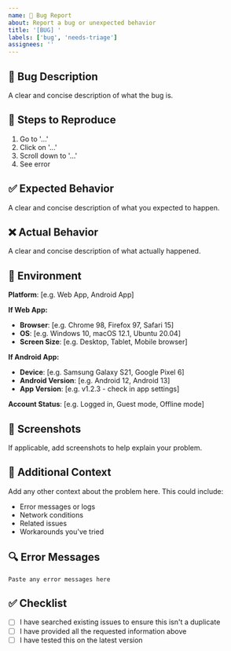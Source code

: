 ```yaml
---
name: 🐛 Bug Report
about: Report a bug or unexpected behavior
title: '[BUG] '
labels: ['bug', 'needs-triage']
assignees: ''
---
```


## 🐛 Bug Description
A clear and concise description of what the bug is.

## 🔄 Steps to Reproduce
1. Go to '...'
2. Click on '...'
3. Scroll down to '...'
4. See error

## ✅ Expected Behavior
A clear and concise description of what you expected to happen.

## ❌ Actual Behavior
A clear and concise description of what actually happened.

## 📱 Environment
**Platform**: [e.g. Web App, Android App]

**If Web App:**
- **Browser**: [e.g. Chrome 98, Firefox 97, Safari 15]
- **OS**: [e.g. Windows 10, macOS 12.1, Ubuntu 20.04]
- **Screen Size**: [e.g. Desktop, Tablet, Mobile browser]

**If Android App:**
- **Device**: [e.g. Samsung Galaxy S21, Google Pixel 6]
- **Android Version**: [e.g. Android 12, Android 13]
- **App Version**: [e.g. v1.2.3 - check in app settings]

**Account Status**: [e.g. Logged in, Guest mode, Offline mode]

## 📸 Screenshots
If applicable, add screenshots to help explain your problem.

## 📄 Additional Context
Add any other context about the problem here. This could include:
- Error messages or logs
- Network conditions
- Related issues
- Workarounds you've tried

## 🔍 Error Messages
```
Paste any error messages here
```

## ✅ Checklist
- [ ] I have searched existing issues to ensure this isn't a duplicate
- [ ] I have provided all the requested information above
- [ ] I have tested this on the latest version